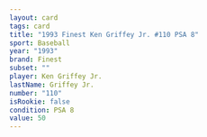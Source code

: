 ```yaml
---
layout: card
tags: card
title: "1993 Finest Ken Griffey Jr. #110 PSA 8"
sport: Baseball
year: "1993"
brand: Finest
subset: ""
player: Ken Griffey Jr.
lastName: Griffey Jr.
number: "110"
isRookie: false
condition: PSA 8
value: 50
---
```

